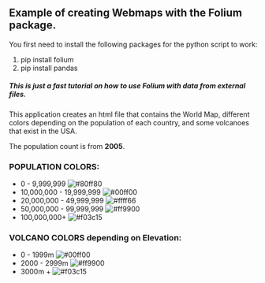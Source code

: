 ## Example of creating Webmaps with the Folium package.

You first need to install the following packages for the python script to work:

1) pip install folium
2) pip install pandas

##### This is just a fast tutorial on how to use Folium with data from external files.

This application creates an html file that contains the World Map, different colors depending on the population of each country,
and some volcanoes that exist in the USA.

The population count is from **2005**.

### POPULATION COLORS:
- 0 - 9,999,999 ![#80ff80](https://placehold.it/15/80ff80/000000?text=+)
- 10,000,000 - 19,999,999 ![#00ff00](https://placehold.it/15/00ff00/000000?text=+)
- 20,000,000 - 49,999,999 ![#ffff66](https://placehold.it/15/ffff66/000000?text=+)
- 50,000,000 - 99,999,999 ![#ff9900](https://placehold.it/15/ff9900/000000?text=+) 
- 100,000,000+  ![#f03c15](https://placehold.it/15/f03c15/000000?text=+)

### VOLCANO COLORS depending on Elevation:
- 0 - 1999m ![#00ff00](https://placehold.it/15/00ff00/000000?text=+)
- 2000 - 2999m ![#ff9900](https://placehold.it/15/ff9900/000000?text=+)
- 3000m + ![#f03c15](https://placehold.it/15/f03c15/000000?text=+)
